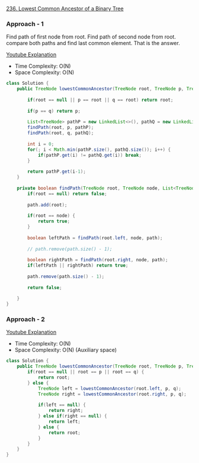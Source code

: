 
[236. Lowest Common Ancestor of a Binary Tree](https://leetcode.com/problems/lowest-common-ancestor-of-a-binary-tree/)

### Approach - 1

Find path of first node from root.
Find path of second node from root.
compare both paths and find last common element. That is the answer.

[Youtube Explanation](https://www.youtube.com/watch?v=_-QHfMDde90)

- Time Complexity: O(N)
- Space Complexity: O(N)

```java
class Solution {
    public TreeNode lowestCommonAncestor(TreeNode root, TreeNode p, TreeNode q) {
        
        if(root == null || p == root || q == root) return root;
        
        if(p == q) return p;
        
        List<TreeNode> pathP = new LinkedList<>(), pathQ = new LinkedList<>();
        findPath(root, p, pathP);
        findPath(root, q, pathQ);
        
        int i = 0;
        for(; i < Math.min(pathP.size(), pathQ.size()); i++) {
            if(pathP.get(i) != pathQ.get(i)) break;
        }
        
        return pathP.get(i-1);
    }
    
    private boolean findPath(TreeNode root, TreeNode node, List<TreeNode> path) {
        if(root == null) return false;
        
        path.add(root);
        
        if(root == node) {
            return true;
        }
        
        boolean leftPath = findPath(root.left, node, path);
        
        // path.remove(path.size() - 1);
        
        boolean rightPath = findPath(root.right, node, path);
        if(leftPath || rightPath) return true;
        
        path.remove(path.size() - 1);
        
        return false;
        
    }
}
```

### Approach - 2

[Youtube Explanation](https://www.youtube.com/watch?v=_-QHfMDde90)

- Time Complexity: O(N)
- Space Complexity: O(N) (Auxiliary space)

```java
class Solution {
    public TreeNode lowestCommonAncestor(TreeNode root, TreeNode p, TreeNode q) {
        if(root == null || root == p || root == q) {
            return root;
        } else {
            TreeNode left = lowestCommonAncestor(root.left, p, q);
            TreeNode right = lowestCommonAncestor(root.right, p, q);
            
            if(left == null) {
                return right;
            } else if(right == null) {
                return left;
            } else {
                return root;
            }
        }
    }
}
```

